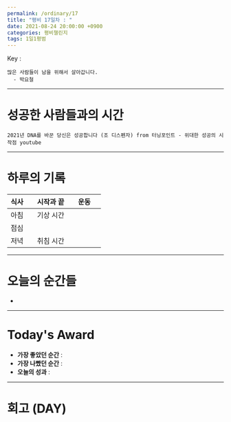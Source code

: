 ```yaml
---
permalink: /ordinary/17
title: "평비 17일차 : "
date: 2021-08-24 20:00:00 +0900
categories: 평비챌린지
tags: 1일1평범
---  
```

Key : 
```
많은 사람들이 남을 위해서 살아갑니다.
  - 박요철
```

---
# 성공한 사람들과의 시간
`2021년 DNA를 바꾼 당신은 성공합니다 (조 디스펜자) from 터닝포인트 - 위대한 성공의 시작점 youtube`  

---
# 하루의 기록

| 식사 |  | 시작과 끝 |  | 운동 |  |
|:----:|:----:|:----:|:----:|:----:|:----:|
| 아침 |  | 기상 시간 |  |  |  |
| 점심 |  |  |  |  |  |
| 저녁 |  | 취침 시간 |  |  |  |

---
# 오늘의 순간들
- 

---
# Today's Award
- **가장 좋았던 순간** : 
- **가장 나빴던 순간** : 
- **오늘의 성과** : 

---
# 회고 (DAY)
